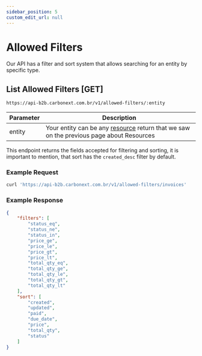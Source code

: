 ```yaml
---
sidebar_position: 5
custom_edit_url: null
---
```


# Allowed Filters

Our API has a filter and sort system that allows searching for an entity by specific type.

## List Allowed Filters [GET]

```md title="BASE URL"
https://api-b2b.carbonext.com.br/v1/allowed-filters/:entity
```

Parameter   | Description
--------- | ------
entity | Your entity can be any [resource](/docs/core-concepts/resources) return that we saw on the previous page about Resources

This endpoint returns the fields accepted for filtering and sorting, it is important to mention, that sort has the `created_desc` filter by default.

### Example Request

```javascript
curl 'https://api-b2b.carbonext.com.br/v1/allowed-filters/invoices'
```

### Example Response

```json
{
    "filters": [
        "status_eq",
        "status_ne",
        "status_in",
        "price_ge",
        "price_le",
        "price_gt",
        "price_lt",
        "total_qty_eq",
        "total_qty_ge",
        "total_qty_le",
        "total_qty_gt",
        "total_qty_lt"
    ],
    "sort": [
        "created",
        "updated",
        "paid",
        "due_date",
        "price",
        "total_qty",
        "status"
    ]
}
```
